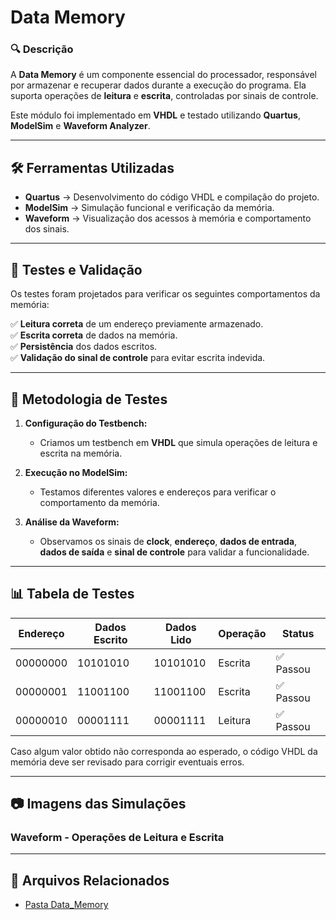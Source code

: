 # Data Memory 


### 🔍 Descrição  

A **Data Memory** é um componente essencial do processador, responsável por armazenar e recuperar dados durante a execução do programa. Ela suporta operações de **leitura** e **escrita**, controladas por sinais de controle.  

Este módulo foi implementado em **VHDL** e testado utilizando **Quartus**, **ModelSim** e **Waveform Analyzer**.  

---

## 🛠️ Ferramentas Utilizadas  

- **Quartus** → Desenvolvimento do código VHDL e compilação do projeto.  
- **ModelSim** → Simulação funcional e verificação da memória.  
- **Waveform** → Visualização dos acessos à memória e comportamento dos sinais.  

---

## 🔬 **Testes e Validação**  

Os testes foram projetados para verificar os seguintes comportamentos da memória:  

✅ **Leitura correta** de um endereço previamente armazenado.  
✅ **Escrita correta** de dados na memória.  
✅ **Persistência** dos dados escritos.  
✅ **Validação do sinal de controle** para evitar escrita indevida.  

---

## 📌 **Metodologia de Testes**  

1. **Configuração do Testbench:**  
   - Criamos um testbench em **VHDL** que simula operações de leitura e escrita na memória.  

2. **Execução no ModelSim:**  
   - Testamos diferentes valores e endereços para verificar o comportamento da memória.  

3. **Análise da Waveform:**  
   - Observamos os sinais de **clock**, **endereço**, **dados de entrada**, **dados de saída** e **sinal de controle** para validar a funcionalidade.  

---

## 📊 **Tabela de Testes**  

| Endereço | Dados Escrito | Dados Lido | Operação | Status |
|----------|--------------|------------|----------|--------|
| 00000000 | 10101010     | 10101010   | Escrita  | ✅ Passou |
| 00000001 | 11001100     | 11001100   | Escrita  | ✅ Passou |
| 00000010 | 00001111     | 00001111   | Leitura  | ✅ Passou |

Caso algum valor obtido não corresponda ao esperado, o código VHDL da memória deve ser revisado para corrigir eventuais erros.  

---

## 📷 **Imagens das Simulações**  

### **Waveform - Operações de Leitura e Escrita**  


---
## 📂 Arquivos Relacionados

- [Pasta Data_Memory](../src/Data_Memory)



